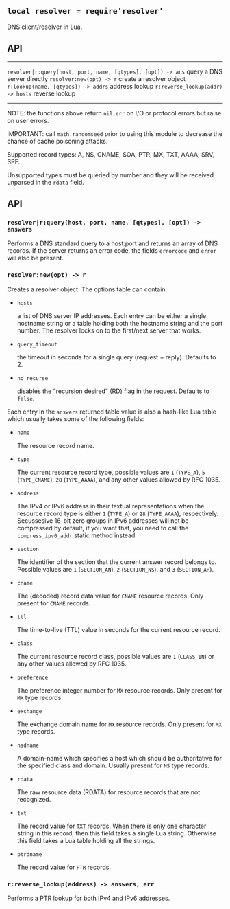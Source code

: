 
## `local resolver = require'resolver'`

DNS client/resolver in Lua.

## API

------------------------------------------------------------- ----------------
`resolver|r:query(host, port, name, [qtypes], [opt]) -> ans`  query a DNS server directly
`resolver:new(opt) -> r`                                      create a resolver object
`r:lookup(name, [qtypes]) -> addrs`                           address lookup
`r:reverse_lookup(addr) -> hosts`                             reverse lookup
------------------------------------------------------------- ----------------

NOTE: the functions above return `nil,err` on I/O or protocol errors but
raise on user errors.

IMPORTANT: call `math.randomseed` prior to using this module to decrease
the chance of cache poisoning attacks.

Supported record types: A, NS, CNAME, SOA, PTR, MX, TXT, AAAA, SRV, SPF.

Unsupported types must be queried by number and they will be received
unparsed in the `rdata` field.

## API

### `resolver|r:query(host, port, name, [qtypes], [opt]) -> answers`

Performs a DNS standard query to a host:port and returns an array of DNS
records. If the server returns an error code, the fields `errorcode`
and `error` will also be present.

### `resolver:new(opt) -> r`

Creates a resolver object. The options table can contain:

* `hosts`

	a list of DNS server IP addresses. Each entry can be either a
	single hostname string or a table holding both the hostname string and
	the port number. The resolver locks on to the first/next server that works.

* `query_timeout`

	the timeout in seconds for a single query (request + reply). Defaults to 2.

* `no_recurse`

	disables the "recursion desired" (RD) flag in the request. Defaults to `false`.

Each entry in the `answers` returned table value is also a hash-like Lua table
which usually takes some of the following fields:

* `name`

	The resource record name.
* `type`

	The current resource record type, possible values are `1` (`TYPE_A`),
	`5` (`TYPE_CNAME`), `28` (`TYPE_AAAA`), and any other values allowed by RFC 1035.
* `address`

	The IPv4 or IPv6 address in their textual representations when the
	resource record type is either `1` (`TYPE_A`) or `28` (`TYPE_AAAA`),
	respectively. Secussesive 16-bit zero groups in IPv6 addresses will not
	be compressed by default, if you want that, you need to call the
	`compress_ipv6_addr` static method instead.
* `section`

	The identifier of the section that the current answer record belongs to.
	Possible values are `1` (`SECTION_AN`), `2` (`SECTION_NS`), and `3`
	(`SECTION_AR`).
* `cname`

	The (decoded) record data value for `CNAME` resource records.
	Only present for `CNAME` records.
* `ttl`

	The time-to-live (TTL) value in seconds for the current resource
	record.
* `class`

	The current resource record class, possible values are `1` (`CLASS_IN`)
	or any other values allowed by RFC 1035.
* `preference`

	The preference integer number for `MX` resource records. Only present for
	`MX` type records.
* `exchange`

	The exchange domain name for `MX` resource records. Only present for
	`MX` type records.
* `nsdname`

	A domain-name which specifies a host which should be authoritative for
	the specified class and domain. Usually present for `NS` type records.
* `rdata`

	The raw resource data (RDATA) for resource records that are not recognized.
* `txt`

	The record value for `TXT` records. When there is only one character
	string in this record, then this field takes a single Lua string.
	Otherwise this field takes a Lua table holding all the strings.
* `ptrdname`

	The record value for `PTR` records.

### `r:reverse_lookup(address) -> answers, err`

Performs a PTR lookup for both IPv4 and IPv6 addresses.

